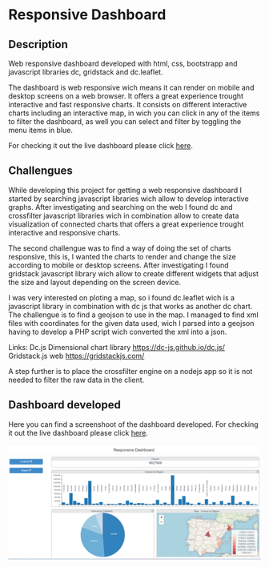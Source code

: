 # Responsive Dashboard

## Description
Web responsive dashboard developed with html, css, bootstrapp and javascript libraries dc, gridstack and dc.leaflet.

The dashboard is web responsive wich means it can render on mobile and desktop screens on a web browser. It offers a great experience trought interactive and fast responsive charts. It consists on different interactive charts including an interactive map, in wich you can click in any of the items to filter the dashboard, as well you can select and filter by toggling the menu items in blue.

For checking it out the live dashboard please click <a target='_blank' target='_blank' href='https://adrianrodriguez-io.github.io/responsive-dashboard/'>here</a>.

## Challengues

While developing this project for getting a web responsive dashboard I started by searching javascript libraries wich allow to develop interactive graphs. After investigating and searching on the web
I found dc and crossfilter javascript libraries wich in combination allow to create data visualization of connected charts that offers a great experience trought interactive and responsive charts.

The second challengue was to find a way of doing the set of charts responsive, this is, I wanted the charts to render and change the size according to mobile or desktop screens. After investigating 
I found gridstack javascript library wich allow to create different widgets that adjust the size and layout depending on the screen device. 

I was very interested on ploting a map, so i found dc.leaflet wich is a javascript library in combination with dc js that works as another dc chart. The challengue is
to find a geojson to use in the map. I managed to find xml files with coordinates for the given data used, wich I parsed into a geojson having to develop a PHP script wich converted the xml into a json.

Links:
Dc.js Dimensional chart library <a href='https://dc-js.github.io/dc.js/'>https://dc-js.github.io/dc.js/</a>
<br>
Gridstack.js web <a href='https://gridstackjs.com/'>https://gridstackjs.com/</a>

A step further is to place the crossfilter engine on a nodejs app so it is not needed to filter the raw data in the client. 

## Dashboard developed

Here you can find a screenshoot of the dashboard developed. For checking it out the live dashboard please click <a target='_blank' href='https://adrianrodriguez-io.github.io/responsive-dashboard/'>here</a>.

<img src='https://github.com/adrianrodriguez-io/responsive-dashboard/blob/main/images/dashboard%20screenshoot.png'></img>
